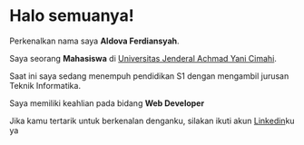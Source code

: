 # Halo semuanya! 

Perkenalkan nama saya **Aldova Ferdiansyah**.<br>

Saya seorang **Mahasiswa** di [Universitas Jenderal Achmad Yani Cimahi](https://www.unjani.ac.id/).<br>

Saat ini saya sedang menempuh pendidikan S1 dengan mengambil jurusan Teknik Informatika.<br>

Saya memiliki keahlian pada bidang **Web Developer**<br>

Jika kamu tertarik untuk berkenalan denganku, silakan ikuti akun [Linkedin](https://www.linkedin.com/in/aldovaferdiansyah/)ku ya
